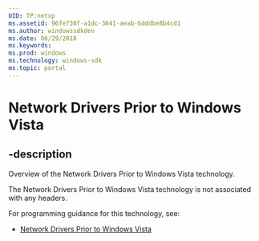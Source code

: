 ```yaml
---
UID: TP:netxp
ms.assetid: 96fe730f-a1dc-3641-aeab-6dddbe8b4cd1
ms.author: windowssdkdev
ms.date: 06/29/2018
ms.keywords: 
ms.prod: windows
ms.technology: windows-sdk
ms.topic: portal
---
```


# Network Drivers Prior to Windows Vista

## -description

Overview of the Network Drivers Prior to Windows Vista technology.

The Network Drivers Prior to Windows Vista technology is not associated with any headers.

For programming guidance for this technology, see:
* [Network Drivers Prior to Windows Vista](https://docs.microsoft.com/en-us/windows-hardware/drivers/netxp)

